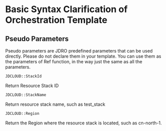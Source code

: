# Basic Syntax Clarification of Orchestration Template

## Pseudo Parameters

Pseudo parameters are JDRO predefined parameters that can be used directly. Please do not declare them in your template. You can use them as the parameters of Ref function, in the way just the same as all the parameters.

```
JDCLOUD::StackId
```

Return Resource Stack ID

```
JDCLOUD::StackName
```

Return resource stack name, such as test_stack

```
JDCLOUD::Region
```

Return the Region where the resource stack is located, such as cn-north-1.
